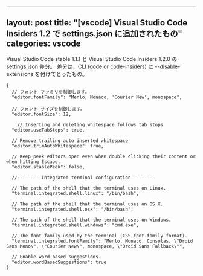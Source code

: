 
---
layout: post
title:  "[vscode] Visual Studio Code Insiders 1.2 で settings.json に追加されたもの"
categories: vscode
---

Visual Studio Code stable 1.1.1 と Visual Studio Code Insiders 1.2.0 の settings.json 差分。
差分は、CLI (code or code-insiders) に --disable-extensions を付けてとったもの。

```
{
  // フォント ファミリを制御します。
  "editor.fontFamily": "Menlo, Monaco, 'Courier New', monospace",

  // フォント サイズを制御します。
  "editor.fontSize": 12,

    // Inserting and deleting whitespace follows tab stops
  "editor.useTabStops": true,

  // Remove trailing auto inserted whitespace
  "editor.trimAutoWhitespace": true,

  // Keep peek editors open even when double clicking their content or when hitting Escape.
  "editor.stablePeek": false,

  //-------- Integrated terminal configuration --------

  // The path of the shell that the terminal uses on Linux.
  "terminal.integrated.shell.linux": "/bin/bash",

  // The path of the shell that the terminal uses on OS X.
  "terminal.integrated.shell.osx": "/bin/bash",

  // The path of the shell that the terminal uses on Windows.
  "terminal.integrated.shell.windows": "cmd.exe",

  // The font family used by the terminal (CSS font-family format).
  "terminal.integrated.fontFamily": "Menlo, Monaco, Consolas, \"Droid Sans Mono\", \"Courier New\", monospace, \"Droid Sans Fallback\"",

  // Enable word based suggestions.
  "editor.wordBasedSuggestions": true
}
```